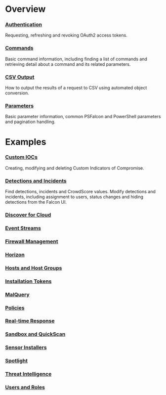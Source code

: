 # Overview

### [Authentication](https://github.com/CrowdStrike/psfalcon/wiki/Authentication)
Requesting, refreshing and revoking OAuth2 access tokens.

### [Commands](https://github.com/CrowdStrike/psfalcon/wiki/Commands)
Basic command information, including finding a list of commands and retrieving detail about a command and its related parameters.

### [CSV Output](https://github.com/CrowdStrike/psfalcon/wiki/CSV-Output)
How to output the results of a request to CSV using automated object conversion.

### [Parameters](https://github.com/CrowdStrike/psfalcon/wiki/Parameters)
Basic parameter information, common PSFalcon and PowerShell parameters and pagination handling.

# Examples

### [Custom IOCs](https://github.com/CrowdStrike/psfalcon/wiki/Custom-IOCs)
Creating, modifying and deleting Custom Indicators of Compromise.

### [Detections and Incidents](https://github.com/CrowdStrike/psfalcon/wiki/Detections-and-Incidents)
Find detections, incidents and CrowdScore values. Modify detections and incidents, including assignment to users, status changes and hiding detections from the Falcon UI.

### [Discover for Cloud](https://github.com/CrowdStrike/psfalcon/wiki/Discover-for-Cloud)
### [Event Streams](https://github.com/CrowdStrike/psfalcon/wiki/Event-Streams)
### [Firewall Management](https://github.com/CrowdStrike/psfalcon/wiki/Firewall-Management)
### [Horizon](https://github.com/CrowdStrike/psfalcon/wiki/Horizon)
### [Hosts and Host Groups](https://github.com/CrowdStrike/psfalcon/wiki/Hosts-and-Host-Groups)
### [Installation Tokens](https://github.com/CrowdStrike/psfalcon/wiki/Installation-Tokens)
### [MalQuery](https://github.com/CrowdStrike/psfalcon/wiki/MalQuery)
### [Policies](https://github.com/CrowdStrike/psfalcon/wiki/Policies)
### [Real-time Response](https://github.com/CrowdStrike/psfalcon/wiki/Real-time-Response)
### [Sandbox and QuickScan](https://github.com/CrowdStrike/psfalcon/wiki/Sandbox-and-QuickScan)
### [Sensor Installers](https://github.com/CrowdStrike/psfalcon/wiki/Sensor-Installers)
### [Spotlight](https://github.com/CrowdStrike/psfalcon/wiki/Spotlight)
### [Threat Intelligence](https://github.com/CrowdStrike/psfalcon/wiki/Threat-Intelligence)
### [Users and Roles](https://github.com/CrowdStrike/psfalcon/wiki/Users-and-Roles)